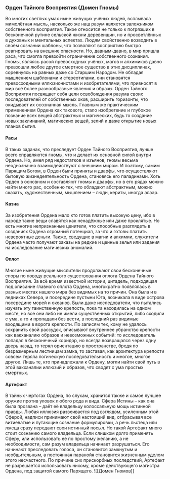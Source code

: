 ###  Орден Тайного Восприятия (Домен Гномы)

Во многих светлых умах ныне живущих учёных людей, всплывала мимолётная мысль, насколько же наш разум является заложником собственного восприятия. Такое относится не только к погрязших в бесконечной рутине сельской жизни деревенщин, но и просветлённых в духовных и ментальных аспектах. Людям свойственно возводить в своём сознании шаблоны, что позволяют восприятию быстро реагировать на внешние опасности. Но, давным-давно, в мир пришла раса, что смогла превзойти ограничение собственного сознания. Гномы, являясь расой превосходных учёных, магов и алхимиков давно превзошли любое другое смертное существо в этих дисциплинах, соревнуясь на равных даже со Старшим Народом. Не обладая мышлением шаблонами и стереотипами, они становятся превосходными иллюзионистами и изобретателями, что привносят в мир всё более разнообразные явления и образы. Орден Тайного Восприятия посвящает себя цели освобождения разума своих последователей от собственных оков, расширить горизонты, что окидывает их осознанная мысль. Главным же практическим применением Ордена как такового, стало изобретение и глубокое познание всех вещей абстрактных и магических, будь то создание новых заклинаний, магических вещей, зелий и даже открытие новых планов бытия.

#### Расы

В таких задачах, что преследует Орден Тайного Восприятия, лучше всего справляются гномы, что и делает их основной силой внутри Ордена. Но, имея ряд недостатков и изъянов, гномы весьма неоднозначно взаимодействуют с внешним миром. И поэтому, самим Парящим Богом, в Орден были приняты и дварфы, что осуществляют бытовую жизнедеятельность Ордена, становясь его паладинами. Хоть Орден в основном и составляют гномы и дварфы, но в его рядах можно найти много рас, особенно тех, что обладают абстрактным, можно сказать, художественным, мышлением – люди, кериты, иногда алаэр.

#### Казна

За изобретения Ордена мало кто готов платить высокую цену, ибо в народе такие вещи славятся как ненадёжные или даже проклятые. Но есть многие непризнанные ценители, что способные разглядеть в созданиях Ордена огромный потенциал, за что и готовы платить невероятные деньги. Также, сведущие в магии и алхимии, служители Ордена часто получают заказы на редкие и ценные зелья или задания на исследование магических аномалий.

#### Оплот

Многие ныне живущие мыслители продолжают свои бесконечные споры по поводу реального существования оплота Ордена Тайного Восприятия. За всё время известной истории, цитадель, подходящая под описание главного оплота Ордена, многократно появлялась в разных местах нашего мира без видимых на то причин. Она была и в ледниках Севера, и посередине пустыни Юга, возникала в виде острова посередине морей и океанов. Были даже исследователи, что пытались изучать эту таинственную крепость, пока та находилась на одном месте, но все они либо не имели существенных открытий, либо сходили с ума, а то и пропадали без вести, в последний раз видимые входящими в ворота крепости. По записям тех, кому не удалось сохранить свой рассудок, описывают внутреннее убранство крепости как вакханалию образов и невозможных событий: то исследователь попадал в бесконечный коридор, но всегда возвращался через одну дверь назад, то терял ориентацию в пространстве, бредя по безразмерным лестницам замка, то заставая, как архитектура крепости совсем теряла логическую последовательность и многое, многое другое. Лишь те, кто принадлежали к Ордену, могли найти свой путь в этой вакханалии иллюзий и образов, что сводят с ума простых смертных.

#### Артефакт

В тайных чертогах Ордена, по слухам, хранится также и самое лучшее оружие против уловок любого рода и вида. Сфера Истины – как она была прозвана – даёт её владельцу колоссальную мощь истинной правды. Любая иллюзия развеивается под взглядом, усиленным этой Сферой, надписи принимают свой настоящий вид, отбрасывая все витиеватые и путающие сознание формулировки, а речь льстеца или лжеца сразу передают свои истинный посыл. Но такой Артефакт много стоит сознанию самого владельца. Если слишком долго применять Сферу, или использовать её по простому желанию, а не необходимости, сам разум владельца начинает разрушаться. Его начинают преследовать голоса, он становится замкнутым и необщительным, а постоянная паранойя становится жизненным уделом этого несчастного. По причине сих прискорбных последствий, Артефакт не разрешается использовать никому, кроме действующего магистра Ордена, под защитой самого Парящего.
![[Домен Гномов]]